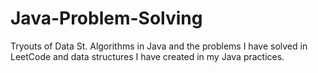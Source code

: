 # Java-Problem-Solving
Tryouts of Data St. Algorithms in Java and the problems I have solved in LeetCode and data structures I have created in my Java practices.
